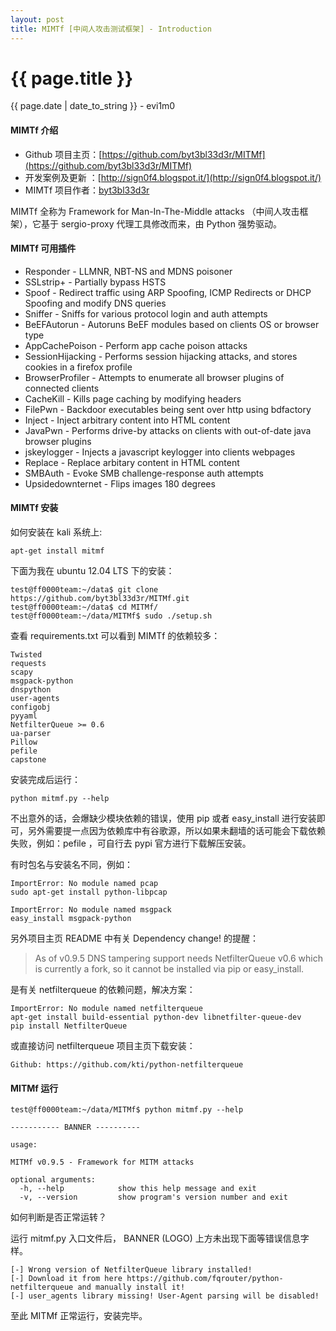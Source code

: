 ```yaml
---
layout: post
title: MIMTf [中间人攻击测试框架] - Introduction
---
```


{{ page.title }}
================
<p class="date">{{ page.date | date_to_string }} - evi1m0</p>


#### MIMTf 介绍

- Github 项目主页：[https://github.com/byt3bl33d3r/MITMf](https://github.com/byt3bl33d3r/MITMf)
- 开发案例及更新  ：[http://sign0f4.blogspot.it/](http://sign0f4.blogspot.it/)
- MIMTf  项目作者：[byt3bl33d3r](https://github.com/byt3bl33d3r)

MIMTf 全称为 Framework for Man-In-The-Middle attacks （中间人攻击框架），它基于 sergio-proxy 代理工具修改而来，由 Python 强势驱动。


#### MIMTf 可用插件

* Responder - LLMNR, NBT-NS and MDNS poisoner
* SSLstrip+ - Partially bypass HSTS
* Spoof - Redirect traffic using ARP Spoofing, ICMP Redirects or DHCP Spoofing and modify DNS queries
* Sniffer - Sniffs for various protocol login and auth attempts
* BeEFAutorun - Autoruns BeEF modules based on clients OS or browser type
* AppCachePoison - Perform app cache poison attacks
* SessionHijacking - Performs session hijacking attacks, and stores cookies in a firefox profile
* BrowserProfiler - Attempts to enumerate all browser plugins of connected clients
* CacheKill - Kills page caching by modifying headers
* FilePwn - Backdoor executables being sent over http using bdfactory
* Inject - Inject arbitrary content into HTML content
* JavaPwn - Performs drive-by attacks on clients with out-of-date java browser plugins
* jskeylogger - Injects a javascript keylogger into clients webpages
* Replace - Replace arbitary content in HTML content
* SMBAuth - Evoke SMB challenge-response auth attempts
* Upsidedownternet - Flips images 180 degrees

#### MIMTf 安装

如何安装在 kali 系统上:

    apt-get install mitmf

下面为我在 ubuntu 12.04 LTS 下的安装：

    test@ff0000team:~/data$ git clone https://github.com/byt3bl33d3r/MITMf.git
    test@ff0000team:~/data$ cd MITMf/
    test@ff0000team:~/data/MITMf$ sudo ./setup.sh
    
查看 requirements.txt 可以看到 MIMTf 的依赖较多：

    Twisted
    requests
    scapy
    msgpack-python
    dnspython
    user-agents
    configobj
    pyyaml
    NetfilterQueue >= 0.6
    ua-parser
    Pillow
    pefile
    capstone
    
安装完成后运行：

    python mitmf.py --help
    
不出意外的话，会爆缺少模块依赖的错误，使用 pip 或者 easy_install 进行安装即可，另外需要提一点因为依赖库中有谷歌源，所以如果未翻墙的话可能会下载依赖失败，例如：pefile ，可自行去 pypi 官方进行下载解压安装。

有时包名与安装名不同，例如：

    ImportError: No module named pcap
    sudo apt-get install python-libpcap

    ImportError: No module named msgpack
    easy_install msgpack-python

另外项目主页 README 中有关 Dependency change! 的提醒：

> As of v0.9.5 DNS tampering support needs NetfilterQueue v0.6 which is currently a fork, so it cannot be installed via pip or easy_install.

是有关 netfilterqueue 的依赖问题，解决方案：

    ImportError: No module named netfilterqueue
    apt-get install build-essential python-dev libnetfilter-queue-dev
    pip install NetfilterQueue
    
或直接访问 netfilterqueue 项目主页下载安装：

    Github: https://github.com/kti/python-netfilterqueue
    
#### MITMf 运行

    test@ff0000team:~/data/MITMf$ python mitmf.py --help

    ----------- BANNER ----------    

    usage: 

    MITMf v0.9.5 - Framework for MITM attacks

    optional arguments:
      -h, --help            show this help message and exit
      -v, --version         show program's version number and exit

如何判断是否正常运转？

运行 mitmf.py 入口文件后， BANNER (LOGO) 上方未出现下面等错误信息字样。

	[-] Wrong version of NetfilterQueue library installed!
	[-] Download it from here https://github.com/fqrouter/python-netfilterqueue and manually install it!
    [-] user_agents library missing! User-Agent parsing will be disabled!


至此 MITMf 正常运行，安装完毕。